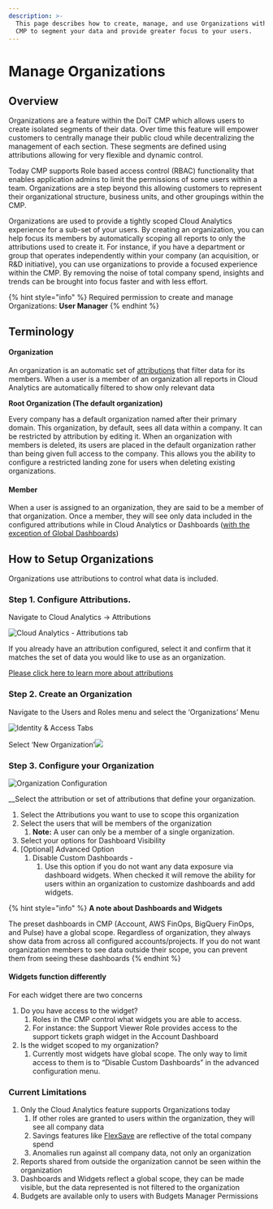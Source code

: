 ```yaml
---
description: >-
  This page describes how to create, manage, and use Organizations within the
  CMP to segment your data and provide greater focus to your users.
---
```


# Manage Organizations

## Overview‌ <a id="overview"></a>

Organizations are a feature within the DoiT CMP which allows users to create isolated segments of their data. Over time this feature will empower customers to centrally manage their public cloud while decentralizing the management of each section. These segments are defined using attributions allowing for very flexible and dynamic control.‌

Today CMP supports Role based access control \(RBAC\) functionality that enables application admins to limit the permissions of some users within a team. Organizations are a step beyond this allowing customers to represent their organizational structure, business units, and other groupings within the CMP.‌

Organizations are used to provide a tightly scoped Cloud Analytics experience for a sub-set of your users. By creating an organization, you can help focus its members by automatically scoping all reports to only the attributions used to create it. For instance, if you have a department or group that operates independently within your company \(an acquisition, or R&D initiative\), you can use organizations to provide a focused experience within the CMP. By removing the noise of total company spend, insights and trends can be brought into focus faster and with less effort.‌

{% hint style="info" %}
Required permission to create and manage Organizations: **User Manager**
{% endhint %}

## Terminology <a id="how-to-setup-organizations"></a>

#### **Organization**

An organization is an automatic set of [attributions](../cloud-analytics/attributing-cloud-spend.md) that filter data for its members.  When a user is a member of an organization all reports in Cloud Analytics are automatically filtered to show only relevant data

**Root Organization \(The default organization\)**

Every company has a default organization named after their primary domain.  This organization, by default, sees all data within a company.  It can be restricted by attribution by editing it.  When an organization with members is deleted, its users are placed in the default organization rather than being given full access to the company.  This allows you the ability to configure a restricted landing zone for users when deleting existing organizations.

#### Member

When a user is assigned to an organization, they are said to be a member of that organization.  Once a member, they will see only data included in the configured attributions while in Cloud Analytics or Dashboards \([with the exception of Global Dashboards](https://app.gitbook.com/@doitintl/s/cmp/~/drafts/-MhECcbsGcCOA9EdQFsO/user-management/manage-organizations#current-limitations)\)

## How to Setup Organizations <a id="how-to-setup-organizations"></a>

‌Organizations use attributions to control what data is included.‌

### Step 1. Configure Attributions.‌ <a id="step-1-configure-attributions"></a>

Navigate to Cloud Analytics → Attributions

![Cloud Analytics - Attributions tab](https://lh5.googleusercontent.com/CuLRqLzE2QHApJfQQE3SWTalDbciarx_NxD5YG3aWtzOInscWSe_UqswSAq-hrmVMJgJyjA_thbD1x5Mj1zOs2gQCPEYWcHDny0kTxB-BICCVCY1PSuUVcyGFpOcpSdkrMS7s1fg)

If you already have an attribution configured, select it and confirm that it matches the set of data you would like to use as an organization.‌

​[Please click here to learn more about attributions](https://help.doit-intl.com/cloud-analytics/attributing-cloud-spend#creating-an-attribution)‌

### Step 2. Create an Organization‌ <a id="step-2-create-an-organization"></a>

Navigate to the Users and Roles menu and select the ‘Organizations’ Menu

![Identity &amp; Access Tabs](https://lh5.googleusercontent.com/A23RKCjEGjtOySAWXGUT9q67YMHFK50W2J3_7qcQmWtzZCWENlbENc7dWH9J9J81DrWBIwJ-n7KRxU_XnrM4uVmUYMLexS1GXbYWkr9HoYaDHuF3_H5d2SjEmTSRCgIiQ2skfpf0)

Select ‘New Organization’![](https://lh5.googleusercontent.com/A9a_5brRrvimNNpj6x_0vvHV-E1W3AmYfdz3D2hIKr-pnle5Igd1D9wu5syJO-QUgBjs2erU8mH0aG2IWaYtmtI73V1SwWQiUuD6tkLgnhgWJFumYQnlcXiRbW54ob31O1KlrezG)‌

### Step 3. Configure your Organization <a id="step-3-configure-your-organization"></a>

![Organization Configuration](https://lh5.googleusercontent.com/4JFPldWrHQmagJYqzrtfClY4qTwlz5M_C8Ij-N68gppm_sBjwvbqRRKF_UOU6Th25WzyToRLAxG9ncwdPqYLFQES788PqZFW3OxtACgdpW9B7m80on_gCNQj1sCCEUcJV6tTCoS-)

_‌_Select the attribution or set of attributions that define your organization.

1. Select the Attributions you want to use to scope this organization
2. Select the users that will be members of the organization
   1. **Note:** A user can only be a member of a single organization.
3. Select your options for Dashboard Visibility
4. \[Optional\] Advanced Option
   1. Disable Custom Dashboards -
      1. Use this option if you do not want any data exposure via dashboard widgets. When checked it will remove the ability for users within an organization to customize dashboards and add widgets.

{% hint style="info" %}
**A note about Dashboards and Widgets**

The preset dashboards in CMP \(Account, AWS FinOps, BigQuery FinOps, and Pulse\) have a global scope. Regardless of organization, they always show data from across all configured accounts/projects. If you do not want organization members to see data outside their scope, you can prevent them from seeing these dashboards‌
{% endhint %}

#### Widgets function differently‌ <a id="widgets-function-differently"></a>

For each widget there are two concerns‌

1. Do you have access to the widget?
   1. Roles in the CMP control what widgets you are able to access.
   2. For instance: the Support Viewer Role provides access to the support tickets graph widget in the Account Dashboard
2. Is the widget scoped to my organization?
   1. Currently most widgets have global scope. The only way to limit access to them is to “Disable Custom Dashboards” in the advanced configuration menu.

### ‌Current Limitations

1. Only the Cloud Analytics feature supports Organizations today
   1. If other roles are granted to users within the organization, they will see all company data
   2. Savings features like [FlexSave](../flexsave-aws/overview.md) are reflective of the total company spend
   3. Anomalies run against all company data, not only an organization
2. Reports shared from outside the organization cannot be seen within the organization
3. Dashboards and Widgets reflect a global scope, they can be made visible, but the data represented is not filtered to the organization
4. Budgets are available only to users with Budgets Manager Permissions

